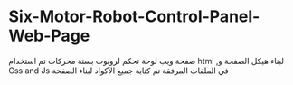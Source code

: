 # Six-Motor-Robot-Control-Panel-Web-Page
صفحة ويب لوحة تحكم لروبوت بستة محركات 
تم استخدام html ,لبناء هيكل الصفحة
و Css and Js
في الملفات المرفقة تم كتابة جميع الآكواد لبناء الصفحة
